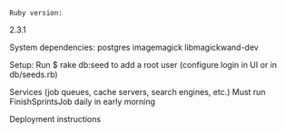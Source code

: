     Ruby version: 
2.3.1

    
System dependencies:
postgres imagemagick libmagickwand-dev

    
Setup:
Run $ rake db:seed to add a root user (configure login in UI or in db/seeds.rb)

    
Services (job queues, cache servers, search engines, etc.)
Must run FinishSprintsJob daily in early morning

    
Deployment instructions
